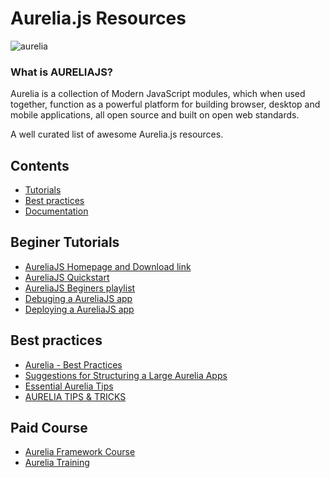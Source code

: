 # Aurelia.js Resources

  ![aurelia](https://user-images.githubusercontent.com/49369387/102920033-ee206c80-44af-11eb-85ec-f2b4f5c91701.jpg)
<br>

### What is AURELIAJS?

Aurelia is a collection of Modern JavaScript modules, which when used together, function as a powerful platform for building browser, desktop and mobile applications, all open source and built on open web standards.

A well curated list of awesome Aurelia.js resources.


## Contents

- [Tutorials](#beginer-tutorials)
- [Best practices](#best-practices)
- [Documentation](https://aurelia.io/docs/)

## Beginer Tutorials

- [AureliaJS Homepage and Download link](https://aurelia.io/)
- [AureliaJS Quickstart ](https://aurelia.io/docs/tutorials/creating-a-todo-app/)
- [AureliaJS Beginers playlist](https://www.youtube.com/results?search_query=aureliajs+for+beginners+)
- [Debuging a AureliaJS app](https://www.tutorialspoint.com/aurelia/aurelia_debugging.htm)
- [Deploying a AureliaJS app](https://livebook.manning.com/book/aurelia-in-action/chapter-16/)

## Best practices

- [Aurelia - Best Practices](https://www.tutorialspoint.com/aurelia/aurelia_best_practices.htm)
- [Suggestions for Structuring a Large Aurelia Apps](https://www.cazton.com/blogs/technical/suggestions-for-structuring-a-large-aurelia-application)
- [Essential Aurelia Tips](https://aurelia.io/docs/fundamentals/cheat-sheet/)
- [AURELIA TIPS & TRICKS](https://ilikekillnerds.com/2018/07/aurelia-tips-tricks/)

## Paid Course

- [Aurelia Framework Course](https://www.udemy.com/topic/aurelia-framework/)
- [Aurelia Training](https://www.zeolearn.com/aurelia-training)